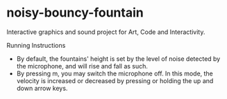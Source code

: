 # noisy-bouncy-fountain
Interactive graphics and sound project for Art, Code and Interactivity.

Running Instructions
- By default, the fountains' height is set by the level of noise detected by the microphone, and will rise and fall as such.
- By pressing m, you may switch the microphone off. In this mode, the velocity is increased or decreased by pressing or holding the up and down arrow keys.
